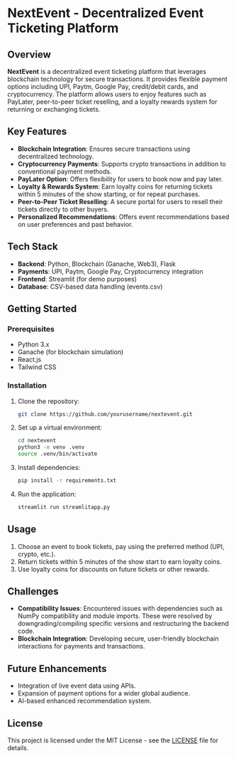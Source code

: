 # NextEvent - Decentralized Event Ticketing Platform

## Overview

**NextEvent** is a decentralized event ticketing platform that leverages blockchain technology for secure transactions. It provides flexible payment options including UPI, Paytm, Google Pay, credit/debit cards, and cryptocurrency. The platform allows users to enjoy features such as PayLater, peer-to-peer ticket reselling, and a loyalty rewards system for returning or exchanging tickets.

## Key Features

- **Blockchain Integration**: Ensures secure transactions using decentralized technology.
- **Cryptocurrency Payments**: Supports crypto transactions in addition to conventional payment methods.
- **PayLater Option**: Offers flexibility for users to book now and pay later.
- **Loyalty & Rewards System**: Earn loyalty coins for returning tickets within 5 minutes of the show starting, or for repeat purchases.
- **Peer-to-Peer Ticket Reselling**: A secure portal for users to resell their tickets directly to other buyers.
- **Personalized Recommendations**: Offers event recommendations based on user preferences and past behavior.
  
## Tech Stack

- **Backend**: Python, Blockchain (Ganache, Web3), Flask
- **Payments**: UPI, Paytm, Google Pay, Cryptocurrency integration
- **Frontend**: Streamlit (for demo purposes)
- **Database**: CSV-based data handling (events.csv)

## Getting Started

### Prerequisites
- Python 3.x
- Ganache (for blockchain simulation)
- React.js
- Tailwind CSS

### Installation

1. Clone the repository:
    ```bash
    git clone https://github.com/yourusername/nextevent.git
    ```

2. Set up a virtual environment:
    ```bash
    cd nextevent
    python3 -m venv .venv
    source .venv/bin/activate
    ```

3. Install dependencies:
    ```bash
    pip install -r requirements.txt
    ```

4. Run the application:
    ```bash
    streamlit run streamlitapp.py
    ```

## Usage

1. Choose an event to book tickets, pay using the preferred method (UPI, crypto, etc.).
2. Return tickets within 5 minutes of the show start to earn loyalty coins.
3. Use loyalty coins for discounts on future tickets or other rewards.

## Challenges

- **Compatibility Issues**: Encountered issues with dependencies such as NumPy compatibility and module imports. These were resolved by downgrading/compiling specific versions and restructuring the backend code.
- **Blockchain Integration**: Developing secure, user-friendly blockchain interactions for payments and transactions.

## Future Enhancements

- Integration of live event data using APIs.
- Expansion of payment options for a wider global audience.
- AI-based enhanced recommendation system.

## License

This project is licensed under the MIT License - see the [LICENSE](LICENSE) file for details.

